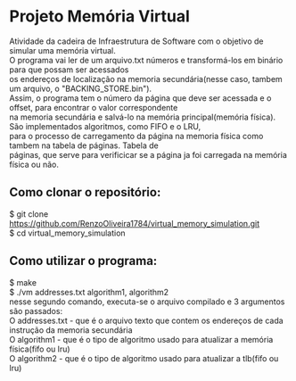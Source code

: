 # Projeto Memória Virtual
Atividade da cadeira de Infraestrutura de Software com o objetivo de simular uma memória virtual.<br />
O programa vai ler de um arquivo.txt números e transformá-los em binário para que possam ser acessados <br />
os endereços de localização na memoria secundária(nesse caso, tambem um arquivo, o "BACKING_STORE.bin").<br />
Assim, o programa tem o número da página que deve ser acessada e o offset, para encontrar o valor correspondente<br />
na memoria secundária e salvá-lo na memória principal(memória física). São implementados algoritmos, como FIFO e
o LRU,<br /> para o processo de carregamento da página na memoria física como tambem na tabela de páginas. Tabela de<br /> 
páginas, que serve para verificicar se a página ja foi carregada na memória física ou não.<br />

## Como clonar o repositório:
$ git clone https://github.com/RenzoOliveira1784/virtual_memory_simulation.git <br />
$ cd virtual_memory_simulation<br />

## Como utilizar o programa:
$ make<br />
$ ./vm addresses.txt algorithm1, algorithm2<br />
nesse segundo comando, executa-se o arquivo compilado e 3 argumentos são passados:<br />
O addresses.txt - que é o arquivo texto que contem os endereços de cada instrução da memoria secundária<br />
O algorithm1 - que é o tipo de algoritmo usado para atualizar a memória física(fifo ou lru)<br />
O algorithm2 - que é o tipo de algoritmo usado para atualizar a tlb(fifo ou lru)<br />
